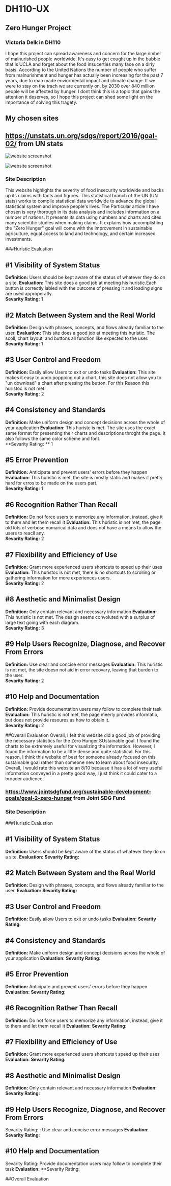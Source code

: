 # DH110-UX

## Zero Hunger Project 
### Victoria Delk in DH110 

I hope this project can spread awareness and concern for the large nmber of malnurished people worldwide. It's easy to get cought up in the bubble that is UCLA and forget about the food insucerties many face on a dirly basis. According to the United Nations the number of people who suffer from malnurishment and hunger has actually been increasing for the past 7 years, due to man made enviormental impact and climate change. If we were to stay on the trach we are currently on, by 2030 over 840 million people will be affected by hunger. I dont think this is a topic that gains the attention it deserves, so I hope this project can shed some light on the importance of solving this tragety. 



## My chosen sites

## https://unstats.un.org/sdgs/report/2016/goal-02/ from UN stats 

![website screenshot](../unstatsss.jpg)

![website screenshot](../unstatschartss.png)

### Site Description
This website highlights the severity of food insecurity worldwide and backs up its claims with facts and figures. This statistical branch of the UN (UN stats) works to compile statistical data worldwide to advance the global statistical system and improve people's lives. The Particular article I have chosen is very thorough in its data analysis and includes information on a number of nations. It presents its data using numbers and charts and cites many scientific studies when making claims.  It explains how accomplishing the "Zero Hunger" goal will come with the improvement in sustainable agriculture, equal access to land and technology, and certain increased investments.

###Huristic Evalustion


## #1 Visibility of System Status
**Definition:** Users should be kept aware of the status of whatever they do on a site.
**Evaluation:** This site does a good job at meeting his huristic.Each  button is correctly labled with the outcome of pressing it and loading signs are used approperatly.<br /> 
**Sevarity Rating:** 1

## #2 Match Between System and the Real World
**Definition:** Design with phrases, concepts, and flows already familiar to the user.
**Evaluation:** This site does a good job at meeting this huristic. The scoll, chart layout, and buttons all function like expected to the user. <br />
**Sevarity Rating:** 1

## #3 User Control and Freedom
**Definition:** Easily allow Users to exit or undo tasks
**Evaluation:** This site makes it easy to undo poppping out a chart, this site does not allow you to "un download" a chart after pressing the button. For this Reason this huristoc is not met. <br />
**Sevarity Rating:** 2

## #4 Consistency and Standards
**Definition:** Make uniform design and concept decisions across the whole of your application
**Evaluation:** This huristc is met. The site uses the exact same format for presenting their charts and descriptions throght the page. It also follows the same color scheme and font. <br />
**Sevarity Rating: ** 1

## #5 Error Prevention
**Definition:** Anticipate and prevent users' errors before they happen
**Evaluation:** This huristic is met, the site is mostly static and makes it pretty hard for erros to be made on the users part. <br />
**Sevarity Rating:** 1

## #6 Recognition Rather Than Recall
**Definition:** Do not force users to memorize any information, instead, give it to them and let them recall it
**Evaluation:** This huristic is not met, the page old lots of verbose numarical data and does not have a means to allow the users to reacll any. <br />
**Sevarity Rating:** 2

## #7 Flexibility and Efficiency of Use
**Definition:** Grant more experienced users shortcuts to speed up their uses
**Evaluation:** This huristoc is not met, there is no shortcuts to scrolling or gathering information for more experiences users. <br />
**Sevarity Rating:** 2

## #8 Aesthetic and Minimalist Design
**Definition:** Only contain relevant and necessary information
**Evaluation:** This huristic is not met. The design seems convoluted with a surplus of large text going with each diagram. <br />
**Sevarity Rating:** 3

## #9 Help Users Recognize, Diagnose, and Recover From Errors
**Definition:** Use clear and concise error messages
**Evaluation:** This huristic is not met, the site doesn not aid in error recovary, leaving that burden to the user. <br />
**Sevarity Rating:** 2

## #10 Help and Documentation
**Definition:** Provide documentation users may follow to complete their task 
**Evaluation:** This huristic is not met, the page meerly provides informatio, but does not provide resoures as how to obtain it. <br />
**Sevarity Rating:** 2

##Overall Evaluation
Overall, I felt this website did a good job of providing the necessary statistics for the Zero Hunger SUstainable goal. I found the charts to be extremely useful for visualizing the information. However, I found the information to be a little dense and quite statistical. For this reason, I think this website of best for someone already focused on this sustainable goal rather than someone new to learn about food insecurity. Overall, I would rate this website an 8/10 because it has a lot of very useful information conveyed in a pretty good way, I just think it could cater to a broader audience.





### https://www.jointsdgfund.org/sustainable-development-goals/goal-2-zero-hunger from Joint SDG Fund 

### Site Description



###Huristic Evalustion


## #1 Visibility of System Status
**Definition:** Users should be kept aware of the status of whatever they do on a site.
**Evaluation:**
**Sevarity Rating:** 

## #2 Match Between System and the Real World
**Definition:** Design with phrases, concepts, and flows already familiar to the user.
**Evaluation:** 
**Sevarity Rating:** 

## #3 User Control and Freedom
**Definition:** Easily allow Users to exit or undo tasks
**Evaluation:** 
**Sevarity Rating:** 

## #4 Consistency and Standards
**Definition:** Make uniform design and concept decisions across the whole of your application
**Evaluation:** 
**Sevarity Rating:** 

## #5 Error Prevention
**Definition:** Anticipate and prevent users' errors before they happen
**Evaluation:** 
**Sevarity Rating:** 

## #6 Recognition Rather Than Recall
**Definition:** Do not force users to memorize any information, instead, give it to them and let them recall it
**Evaluation:** 
**Sevarity Rating:** 

## #7 Flexibility and Efficiency of Use
**Definition:** Grant more experienced users shortcuts t speed up their uses
**Evaluation:** 
**Sevarity Rating:** 

## #8 Aesthetic and Minimalist Design
**Definition:** Only contain relevant and necessary information
**Evaluation:** 
**Sevarity Rating:** 

## #9 Help Users Recognize, Diagnose, and Recover From Errors
Sevarity Rating: : Use clear and concise error messages
**Evaluation:**
**Sevarity Rating:**

## #10 Help and Documentation
Sevarity Rating:  Provide documentation users may follow to complete their task 
**Evaluation:** 
**Sevarity Rating: 

##Overall Evaluation
